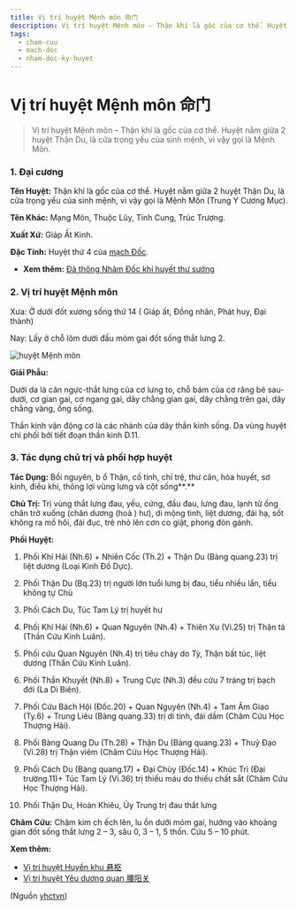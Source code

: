 ```yaml
---
title: Vị trí huyệt Mệnh môn 命门
description: Vị trí huyệt Mệnh môn – Thận khí là gốc của cơ thể. Huyệt nằm giữa 2 huyệt Thận Du, là cửa trọng yếu của sinh mệnh, vì vậy gọi là Mệnh Môn.
tags:
  - cham-cuu
  - mach-doc
  - nham-doc-ky-huyet
---
```


# Vị trí huyệt Mệnh môn 命门 

> Vị trí huyệt Mệnh môn – Thận khí là gốc của cơ thể. Huyệt nằm giữa 2 huyệt Thận Du, là cửa trọng yếu của sinh mệnh, vì vậy gọi là Mệnh Môn.

### 1. Đại cương

**Tên Huyệt:** Thận khí là gốc của cơ thể. Huyệt nằm giữa 2 huyệt Thận Du, là cửa trọng yếu của sinh mệnh, vì vậy gọi là Mệnh Môn (Trung Y Cương Mục).

**Tên Khác:** Mạng Môn, Thuộc Lũy, Tinh Cung, Trúc Trượng.

**Xuất Xứ:** Giáp Ất Kinh.

**Đặc Tính:** Huyệt thứ 4 của [mạch Đốc](/yhctvn/dai-cuong-mach-doc/).

* **Xem thêm:** [Đả thông Nhâm Đốc khí huyết thư sướng](/yhctvn/da-thong-nham-doc-khi-huyet-thu-suong/)

### 2. Vị trí huyệt Mệnh môn

Xưa: Ở dưới đốt xương sống thứ 14 ( Giáp ất, Đồng nhân, Phát huy, Đại thành)

Nay: Lấy ở chỗ lõm dưới đầu mỏm gai đốt sống thắt lưng 2.

![huyệt Mệnh môn](/imgs/yhctvn/huyet-menh-mon-300x168.jpg)

**Giải Phẫu:**

Dưới da là cân ngực-thắt lưng của cơ lưng to, chỗ bám của cơ răng bé sau-dưới, cơ gian gai, cơ ngang gai, dây chằng gian gai, dây chằng trên gai, dây chằng vàng, ống sống.

Thần kinh vận động cơ là các nhánh của dây thần kinh sống. Da vùng huyệt chi phối bởi tiết đoạn thần kinh D.11.

### 3. Tác dụng chủ trị và phối hợp huyệt

**Tác Dụng:** Bồi nguyên, b ổ Thận, cố tinh, chỉ trệ, thư cân, hòa huyết, sơ kinh, điều khí, thông lợi vùng lưng và cột sống**.**

**Chủ Trị:** Trị vùng thắt lưng đau, yếu, cứng, đầu đau, lưng đau, lạnh từ ống chân trở xuống (chân dương (hoả ) hư), di mộng tinh, liệt dương, đái hạ, sốt không ra mồ hôi, đái đục, trẻ nhỏ lên cơn co giật, phong đòn gánh.

**Phối Huyệt:**

1. Phối Khí Hải (Nh.6) + Nhiên Cốc (Th.2) + Thận Du (Bàng quang.23) trị liệt dương (Loại Kinh Đồ Dực).
2. Phối Thận Du (Bq.23) trị người lớn tuổi lưng bị đau, tiểu nhiều lần, tiểu không tự Chủ
3. Phối Cách Du, Túc Tam Lý trị huyết hư
4. Phối Khí Hải (Nh.6) + Quan Nguyên (Nh.4) + Thiên Xu (Vi.25) trị Thận tả (Thần Cứu Kinh Luân).
5. Phối cứu Quan Nguyên (Nh.4) trị tiêu chảy do Tỳ, Thận bất túc, liệt dương (Thần Cứu Kinh Luân).
6. Phối Thần Khuyết (Nh.8) + Trung Cực (Nh.3) đều cứu 7 tráng trị bạch đới (La Di Biên).
7. Phối Cứu Bách Hội (Đốc.20) + Quan Nguyên (Nh.4) + Tam Âm Giao (Ty.6) + Trung Liêu (Bàng quang.33) trị di tinh, đái dầm (Châm Cứu Học Thượng Hải).
8. Phối Bàng Quang Du (Th.28) + Thận Du (Bàng quang.23) + Thuỷ Đạo (Vi.28) trị Thận viêm (Châm Cứu Học Thượng Hải).
9. Phối Cách Du (Bàng quang.17) + Đại Chùy (Đốc.14) + Khúc Trì (Đại trường.11)+ Túc Tam Lý (Vi.36) trị thiếu máu do thiếu chất sắt (Châm Cứu Học Thượng Hải).

10. Phối Thận Du, Hoàn Khiêu, Ủy Trung trị đau thắt lưng

**Châm Cứu:** Châm kim ch ếch lên, lu ồn dưới mỏm gai, hướng vào khoảng gian đốt sống thắt lưng 2 – 3, sâu 0, 3 – 1, 5 thốn. Cứu 5 – 10 phút.

**Xem thêm:**

* [Vị trí huyệt Huyền khu 悬枢](/yhctvn/vi-tri-huyet-huyen-khu-%e6%82%ac%e6%9e%a2/)
* [Vị trí huyệt Yêu dương quan 腰阳关](/yhctvn/vi-tri-huyet-yeu-duong-quan-%e8%85%b0%e9%98%b3%e5%85%b3/)

(Nguồn <a href="https://yhctvn.com/vi-tri-huyet-menh-mon-%e5%91%bd%e9%97%a8/" target="_blank">yhctvn</a>)
